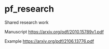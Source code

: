 # pf_research
Shared research work

Manuscript
https://arxiv.org/pdf/2010.15789v1.pdf

Example
https://arxiv.org/pdf/2106.13776.pdf

